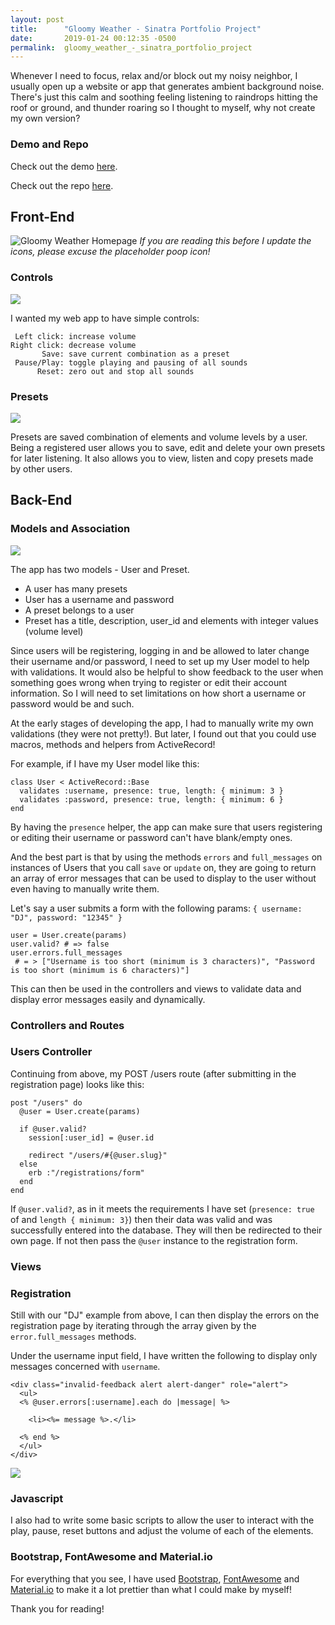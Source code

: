 ```yaml
---
layout: post
title:      "Gloomy Weather - Sinatra Portfolio Project"
date:       2019-01-24 00:12:35 -0500
permalink:  gloomy_weather_-_sinatra_portfolio_project
---
```


Whenever I need to focus, relax and/or block out my noisy neighbor, I usually open up a website or app that generates ambient background noise. There's just this calm and soothing feeling listening to raindrops hitting the roof or ground, and thunder roaring so I thought to myself, why not create my own version?


### Demo and Repo

Check out the demo [here](https://gloomy-weather.herokuapp.com).

Check out the repo [here](https://github.com/VincePimentel/gloomy-weather).


## Front-End


![Gloomy Weather Homepage](https://i.imgur.com/r8FDaND.png)
*If you are reading this before I update the icons, please excuse the placeholder poop icon!*


### Controls
![](https://i.imgur.com/SGmHZH6.png)

I wanted my web app to have simple controls:
```
 Left click: increase volume
Right click: decrease volume
       Save: save current combination as a preset
 Pause/Play: toggle playing and pausing of all sounds
      Reset: zero out and stop all sounds
```

### Presets
![](https://i.imgur.com/cLr836K.png)

Presets are saved combination of elements and volume levels by a user. Being a registered user allows you to save, edit and delete your own presets for later listening. It also allows you to view, listen and copy presets made by other users.

## Back-End
### Models and Association

![](https://i.imgur.com/wY0hKjJ.png)

The app has two models - User and Preset.
* A user has many presets
* User has a username and password
* A preset belongs to a user
* Preset has a title, description, user_id and elements with integer values (volume level)

Since users will be registering, logging in and be allowed to later change their username and/or password, I need to set up my User model to help with validations. It would also be helpful to show feedback to the user when something goes wrong when trying to register or edit their account information. So I will need to set limitations on how short a username or password would be and such.

At the early stages of developing the app, I had to manually write my own validations (they were not pretty!). But later, I found out that you could use macros, methods and helpers from ActiveRecord!

For example, if I have my User model like this:

```
class User < ActiveRecord::Base
  validates :username, presence: true, length: { minimum: 3 }
  validates :password, presence: true, length: { minimum: 6 }
end
```

By having the `presence` helper, the app can make sure that users registering or editing their username or password can't have blank/empty ones.

And the best part is that by using the methods `errors` and `full_messages` on instances of Users that you call `save` or `update` on, they are going to return an array of error messages that can be used to display to the user without even having to manually write them.

Let's say a user submits a form with the following params: `{ username: "DJ", password: "12345" }`

```
user = User.create(params)
user.valid? # => false
user.errors.full_messages
 # = > ["Username is too short (minimum is 3 characters)", "Password is too short (minimum is 6 characters)"]
 ```
 
This can then be used in the controllers and views to validate data and display error messages easily and dynamically.


### Controllers and Routes

### Users Controller

Continuing from above, my POST /users route (after submitting in the registration page) looks like this:

```
post "/users" do
  @user = User.create(params)

  if @user.valid?
    session[:user_id] = @user.id

    redirect "/users/#{@user.slug}"
  else
    erb :"/registrations/form"
  end
end
```

If `@user.valid?`, as in it meets the requirements I have set (`presence: true` of and `length { minimum: 3}`) then their data was valid and was successfully entered into the database. They will then be redirected to their own page. If not then pass the `@user` instance to the registration form.

### Views

### Registration

Still with our "DJ" example from above, I can then display the errors on the registration page by iterating through the array given by the `error.full_messages` methods.

Under the username input field, I have written the following to display only messages concerned with `username`.

```
<div class="invalid-feedback alert alert-danger" role="alert">
  <ul>
  <% @user.errors[:username].each do |message| %>
		
    <li><%= message %>.</li>
				
  <% end %>
  </ul>
</div>
```

![](https://i.imgur.com/1BRTnEA.png)

### Javascript

I also had to write some basic scripts to allow the user to interact with the play, pause, reset buttons and adjust the volume of each of the elements.

### Bootstrap, FontAwesome and Material.io

For everything that you see, I have used [Bootstrap](https://getbootstrap.com/), [FontAwesome](https://fontawesome.com/) and [Material.io](https://material.io/) to make it a lot prettier than what I could make by myself!

Thank you for reading!


